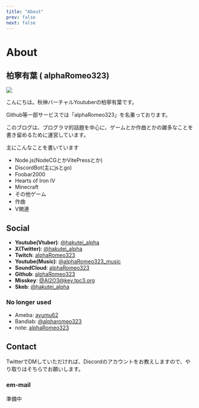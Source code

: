 ```yaml
---
title: "About"
prev: false
next: false
---
```


# About

## 柏寧有葉 ( alphaRomeo323)

<div class="flex flex-row pt-4 gap-5 items-start introduce">
<img src="/me.png" class="rounded-full bg-white dark:bg-neutral-700 w-32">
<div>

こんにちは。秋神バーチャルYoutuberの柏寧有葉です。

Github等一部サービスでは「alphaRomeo323」を名乗っております。

このブログは、プログラマ的話題を中心に、ゲームとか作曲とかの雑多なことを書き留めるために運営しています。

主にこんなことを書いています
- Node.js(NodeCGとかVitePressとか)
- DiscordBot(主にjsとgo)
- Foobar2000
- Hearts of Iron IV
- Minecraft
- その他ゲーム
- 作曲
- V関連

</div>
</div>

## Social

- **Youtube(Vtuber)**: [@hakutei_alpha](https://youtube.com/@hakutei_alpha)
- **X(Twitter)**: [@hakutei_alpha](https://twitter.com/hakutei_alpha)
- **Twitch**: [alphaRomeo323](https://www.twitch.tv/alpharomeo323)
- **Youtube(Music)**: [@alphaRomeo323_music](https://youtube.com/@alphaRomeo323_music)
- **SoundCloud**: [alphaRomeo323](https://soundcloud.com/alpha-romeo-681843655?utm_source=clipboard&utm_medium=text&utm_campaign=social_sharing)
- **Github**: [alphaRomeo323](https://github.com/alphaRomeo323)
- **Misskey**: [@Al2O3@key.tpc3.org](https://key.tpc3.org/@Al2O3)
- **Skeb**: [@hakutei_alpha](https://skeb.jp/@alpha8911_v)

### No longer used

- Ameba: [ayumu62](https://ameblo.jp/ayumu62/)
- Bandlab: [@alpharomeo323](https://www.bandlab.com/alpharomeo323)
- note: [alphaRomeo323](https://note.com/alpharomeo323/)

## Contact

TwitterでDMしていただければ、Discordのアカウントをお教えしますので、やり取りはそちらでお願いします。

### em-mail

準備中


